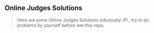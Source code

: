 ## **Online Judges Solutions**

> Here are some Online Judges Solutions (obviously :P) , try to do problems by yourself before see this repo. 


